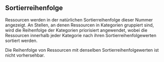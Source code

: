 ## Sortierreihenfolge

Ressourcen werden in der natürlichen Sortierreihenfolge dieser Nummer angezeigt. An Stellen, an denen Ressourcen in Kategorien gruppiert sind, wird die Reihenfolge der Kategorien priorisiert angewendet, wobei die Ressourcen innerhalb jeder Kategorie nach ihren Sortierreihenfolgewerten sortiert werden.

Die Reihenfolge von Ressourcen mit denselben Sortierreihenfolgewerten ist nicht vorhersehbar.
